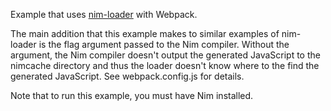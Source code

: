 Example that uses [nim-loader](https://github.com/idle-z/nim-loader.git) with Webpack.

The main addition that this example makes to similar examples of nim-loader is the flag argument passed to the Nim compiler. Without the argument, the Nim compiler doesn't output the generated JavaScript to the nimcache directory and thus the loader doesn't know where to the find the generated JavaScript. See webpack.config.js for details.

Note that to run this example, you must have Nim installed.
